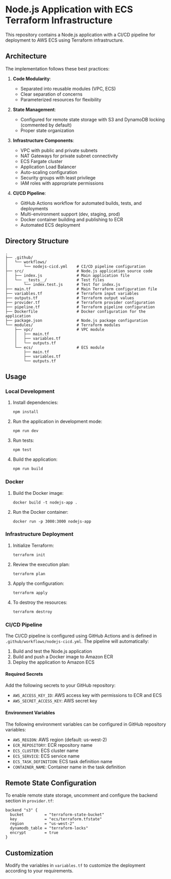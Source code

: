 # Node.js Application with ECS Terraform Infrastructure

This repository contains a Node.js application with a CI/CD pipeline for deployment to AWS ECS using Terraform infrastructure.

## Architecture

The implementation follows these best practices:

1. **Code Modularity**:
   - Separated into reusable modules (VPC, ECS)
   - Clear separation of concerns
   - Parameterized resources for flexibility

2. **State Management**:
   - Configured for remote state storage with S3 and DynamoDB locking (commented by default)
   - Proper state organization

3. **Infrastructure Components**:
   - VPC with public and private subnets
   - NAT Gateways for private subnet connectivity
   - ECS Fargate cluster
   - Application Load Balancer
   - Auto-scaling configuration
   - Security groups with least privilege
   - IAM roles with appropriate permissions

4. **CI/CD Pipeline**:
   - GitHub Actions workflow for automated builds, tests, and deployments
   - Multi-environment support (dev, staging, prod)
   - Docker container building and publishing to ECR
   - Automated ECS deployment

## Directory Structure

```
.
├── .github/
│   └── workflows/
│       └── nodejs-cicd.yml    # CI/CD pipeline configuration
├── src/                       # Node.js application source code
│   ├── index.js               # Main application file
│   └── __tests__/             # Test files
│       └── index.test.js      # Test for index.js
├── main.tf                    # Main Terraform configuration file
├── variables.tf               # Terraform input variables
├── outputs.tf                 # Terraform output values
├── provider.tf                # Terraform provider configuration
├── pipeline.tf                # Terraform pipeline configuration
├── Dockerfile                 # Docker configuration for the application
├── package.json               # Node.js package configuration
└── modules/                   # Terraform modules
    ├── vpc/                   # VPC module
    │   ├── main.tf
    │   ├── variables.tf
    │   └── outputs.tf
    └── ecs/                   # ECS module
        ├── main.tf
        ├── variables.tf
        └── outputs.tf
```

## Usage

### Local Development

1. Install dependencies:
   ```
   npm install
   ```

2. Run the application in development mode:
   ```
   npm run dev
   ```

3. Run tests:
   ```
   npm test
   ```

4. Build the application:
   ```
   npm run build
   ```

### Docker

1. Build the Docker image:
   ```
   docker build -t nodejs-app .
   ```

2. Run the Docker container:
   ```
   docker run -p 3000:3000 nodejs-app
   ```

### Infrastructure Deployment

1. Initialize Terraform:
   ```
   terraform init
   ```

2. Review the execution plan:
   ```
   terraform plan
   ```

3. Apply the configuration:
   ```
   terraform apply
   ```

4. To destroy the resources:
   ```
   terraform destroy
   ```

### CI/CD Pipeline

The CI/CD pipeline is configured using GitHub Actions and is defined in `.github/workflows/nodejs-cicd.yml`. The pipeline will automatically:

1. Build and test the Node.js application
2. Build and push a Docker image to Amazon ECR
3. Deploy the application to Amazon ECS

#### Required Secrets

Add the following secrets to your GitHub repository:

- `AWS_ACCESS_KEY_ID`: AWS access key with permissions to ECR and ECS
- `AWS_SECRET_ACCESS_KEY`: AWS secret key

#### Environment Variables

The following environment variables can be configured in GitHub repository variables:

- `AWS_REGION`: AWS region (default: us-west-2)
- `ECR_REPOSITORY`: ECR repository name
- `ECS_CLUSTER`: ECS cluster name
- `ECS_SERVICE`: ECS service name
- `ECS_TASK_DEFINITION`: ECS task definition name
- `CONTAINER_NAME`: Container name in the task definition

## Remote State Configuration

To enable remote state storage, uncomment and configure the backend section in `provider.tf`:

```hcl
backend "s3" {
  bucket         = "terraform-state-bucket"
  key            = "ecs/terraform.tfstate"
  region         = "us-west-2"
  dynamodb_table = "terraform-locks"
  encrypt        = true
}
```

## Customization

Modify the variables in `variables.tf` to customize the deployment according to your requirements.